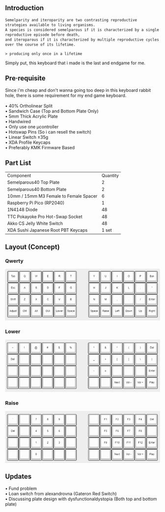 <h2>Introduction</h2>

```
Semelparity and iteroparity are two contrasting reproductive strategies available to living organisms.
A species is considered semelparous if it is characterized by a single reproductive episode before death,
and iteroparous if it is characterized by multiple reproductive cycles over the course of its lifetime.
```
```
> producing only once in a lifetime
```

<p>Simply put, this keyboard that i made is the last and endgame for me.</p>

<h2>Pre·requisite</h2>
Since i'm cheap and don't wanna going too deep in this keyboard rabbit hole, there is some requirement for my end game keyboard.
<br><br>
• 40% Ortholinear Split
<br>
• Sandwich Case (Top and Bottom Plate Only)
<br>
• 5mm Thick Acrylic Plate
<br>
• Handwired
<br>
• Only use one µcontroller
<br>
• Hotswap Pins (So i can resell the switch)
<br>
• Linear Switch ±35g
<br>
• XDA Profile Keycaps
<br>
• Preferably KMK Firmware Based 

<h2>Part List</h2>
<table>
    <tr>
        <td>Component</td>
        <td>Quantity</td>
    </tr>
    <tr>
        <td>Semelparous40 Top Plate</td>
        <td>2</td>
    </tr>
    <tr>
        <td>Semelparous40 Bottom Plate</td>
        <td>2</td>
    </tr>
    <tr>
        <td>10mm / 15mm M3 Female to Female Spacer</td>
        <td>6</td>
    </tr>
    <tr>
        <td>Raspberry Pi Pico (RP2040)</td>
        <td>1</td>
    </tr>
    <tr>
        <td>1N4148 Diode</td>
        <td>48</td>
    </tr>
    <tr>
        <td>TTC Pokayoke Pro Hot-Swap Socket</td>
        <td>48</td>
    </tr>
    <tr>
        <td>Akko CS Jelly White Switch</td>
        <td>48</td>
    </tr>
    <tr>
        <td>XDA Sushi Japanese Root PBT Keycaps</td>
        <td>1 set</td>
    </tr>
</table>

<h2>Layout (Concept)</h2>
<h3>Qwerty</h3>
<img src="./keyboard-layout/keyboard-layout-qwerty.png">
<h3>Lower</h3>
<img src="./keyboard-layout/keyboard-layout-lower.png">
<h3>Raise</h3>
<img src="./keyboard-layout/keyboard-layout-raise.png">

<h2>Updates</h2>
• Fund problem
<br>
• Loan switch from alexandrovna (Gateron Red Switch)
<br>
• Discussing plate design with dysfunctionaldystopia (Both top and bottom plate)